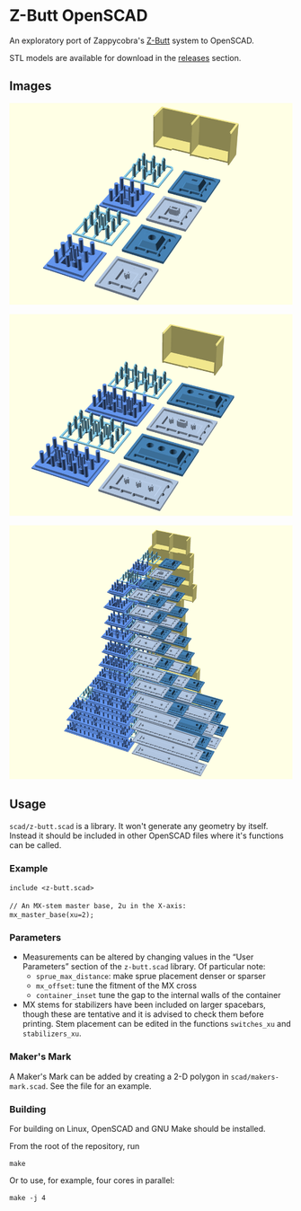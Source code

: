 # Z-Butt OpenSCAD

An exploratory port of Zappycobra's [Z-Butt](https://github.com/imyownyear/Z-Butt) system to OpenSCAD.

STL models are available for download in the [releases](https://github.com/yatara-cc/z-butt-openscad/releases) section.


## Images

![Z-Butt OpenSCAD 1u](img/z-butt-1u-family-photo.png)

![Z-Butt OpenSCAD 2u](img/z-butt-2u-family-photo.png)

![Z-Butt OpenSCAD Family Photo](img/z-butt-all-family-photo.png)


## Usage

`scad/z-butt.scad` is a library. It won't generate any geometry by itself. Instead it should be included in other OpenSCAD files where it's functions can be called.


### Example

```
include <z-butt.scad>

// An MX-stem master base, 2u in the X-axis:
mx_master_base(xu=2);
```


### Parameters

-   Measurements can be altered by changing values in the “User Parameters” section of the `z-butt.scad` library. Of particular note:
    -   `sprue_max_distance`: make sprue placement denser or sparser
    -   `mx_offset`: tune the fitment of the MX cross
    -   `container_inset` tune the gap to the internal walls of the container
-   MX stems for stabilizers have been included on larger spacebars, though these are tentative and it is advised to check them before printing. Stem placement can be edited in the functions `switches_xu` and `stabilizers_xu`.


### Maker's Mark

A Maker's Mark can be added by creating a 2-D polygon in `scad/makers-mark.scad`. See the file for an example.


### Building

For building on Linux, OpenSCAD and GNU Make should be installed.

From the root of the repository, run

```
make
```

Or to use, for example, four cores in parallel:

```
make -j 4
```


